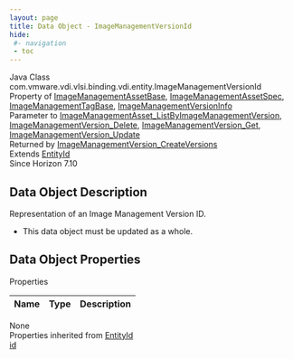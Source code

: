 ```yaml
---
layout: page
title: Data Object - ImageManagementVersionId
hide:
 #- navigation
 - toc
---
```


  
  
  



Java Class
    com.vmware.vdi.vlsi.binding.vdi.entity.ImageManagementVersionId  
Property of
     [ImageManagementAssetBase](vdi.utils.imagemanagement.ImageManagementAsset.ImageManagementAssetBase.md#field_detail), [ImageManagementAssetSpec](vdi.utils.imagemanagement.ImageManagementAsset.ImageManagementAssetSpec.md#field_detail), [ImageManagementTagBase](vdi.utils.imagemanagement.ImageManagementTag.ImageManagementTagBase.md#field_detail), [ImageManagementVersionInfo](vdi.utils.imagemanagement.ImageManagementVersion.ImageManagementVersionInfo.md#field_detail)  
Parameter to
     [ImageManagementAsset_ListByImageManagementVersion](vdi.utils.imagemanagement.ImageManagementAsset.md#listByImageManagementVersion), [ImageManagementVersion_Delete](vdi.utils.imagemanagement.ImageManagementVersion.md#delete), [ImageManagementVersion_Get](vdi.utils.imagemanagement.ImageManagementVersion.md#get), [ImageManagementVersion_Update](vdi.utils.imagemanagement.ImageManagementVersion.md#update)  
Returned by
     [ImageManagementVersion_CreateVersions](vdi.utils.imagemanagement.ImageManagementVersion.md#createVersions)  
Extends
     [EntityId](vdi.EntityId.md)  
Since 
    Horizon 7.10

## Data Object Description 

Representation of an Image Management Version ID. 

  * This data object must be updated as a whole.



## Data Object Properties

Properties

Name |  Type |  Description   
---|---|---  
None  
Properties inherited from [EntityId](vdi.EntityId.md)  
[id](vdi.EntityId.md#id)  
  
  
  
  
  

